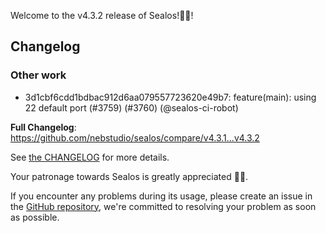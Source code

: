Welcome to the v4.3.2 release of Sealos!🎉🎉!



## Changelog
### Other work
* 3d1cbf6cdd1bdbac912d6aa079557723620e49b7: feature(main): using 22 default port (#3759) (#3760) (@sealos-ci-robot)

**Full Changelog**: https://github.com/nebstudio/sealos/compare/v4.3.1...v4.3.2

See [the CHANGELOG](https://github.com/nebstudio/sealos/blob/main/CHANGELOG/CHANGELOG.md) for more details.

Your patronage towards Sealos is greatly appreciated 🎉🎉.

If you encounter any problems during its usage, please create an issue in the [GitHub repository](https://github.com/nebstudio/sealos), we're committed to resolving your problem as soon as possible.
